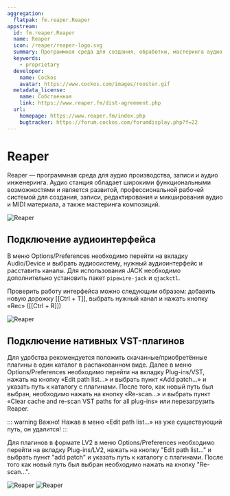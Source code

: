 ```yaml
---
aggregation:
  flatpak: fm.reaper.Reaper
appstream:
  id: fm.reaper.Reaper
  name: Reaper
  icon: /reaper/reaper-logo.svg
  summary: Программная среда для создания, обработки, мастеринга аудио.
  keywords:
    - proprietary
  developer:
    name: Cockos
    avatar: https://www.cockos.com/images/rooster.gif
  metadata_license:
    name: Собственная
    link: https://www.reaper.fm/dist-agreement.php
  url:
    homepage: https://www.reaper.fm/index.php
    bugtracker: https://forum.cockos.com/forumdisplay.php?f=22
---
```


# Reaper

Reaper — программная среда для аудио производства, записи и аудио инженеринга. Аудио станция обладает широкими функциональными возможностями и является развитой, профессиональной рабочей системой для создания, записи, редактирования и микширования аудио и MIDI материала, а также мастеринга композиций.

![Reaper](/reaper/reaper-1.png)


## Подключение аудиоинтерфейса

В меню Options/Preferences необходимо перейти на вкладку Audio/Device и выбрать аудиосистему, нужный аудиоинтерфейс и расставить каналы. Для использования JACK необходимо дополнительно установить пакет `pipewire-jack` и `qjackctl`.

Проверить работу интерфейса можно следующим образом: добавить новую дорожку [[Ctrl + T]], выбрать нужный канал и нажать кнопку «Rec» ([[Ctrl + R]])

![Reaper](/reaper/reaper-audio_setting.png)

## Подключение нативных VST-плагинов

Для удобства рекомендуется положить скачанные/приобретённые плагины в один каталог в распакованном виде. Далее в меню Options/Preferences необходимо перейти на вкладку Plug-ins/VST, нажать на кнопку «Edit path list...» и выбрать пункт «Add patch...» и указать путь к каталогу с плагинами. После того, как новый путь был выбран, необходимо нажать на кнопку «Re-scan...» и выбрать пункт «Clear cache and re-scan VST paths for all plug-ins» или перезагрузить Reaper.

::: warning Важно!
Нажав в меню «Edit path list...» на уже существующий путь, он удалится!
:::

Для плагинов в формате LV2 в меню Options/Preferences необходимо перейти на вкладку Plug-ins/LV2, нажать на кнопку "Edit path list..." и выбрать пункт "add patch" и указать путь к каталогу с плагинами. После того как новый путь был выбран необходимо нажать на кнопку "Re-scan...".

![Reaper](/reaper/reaper-plug-ins-1.png)
![Reaper](/reaper/reaper-plug-ins-2.png)

<!--@include: @apps/.parts/install/content-flatpak.md-->
